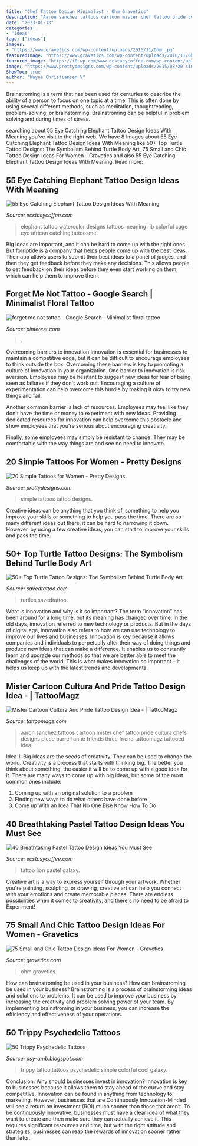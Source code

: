 ```yaml
---
title: "Chef Tattoo Design Minimalist - Ohm Gravetics"
description: "Aaron sanchez tattoos cartoon mister chef tattoo pride cultura chefs designs piece burrell anne friends three friend tattoomagz tattooed idea"
date: "2023-01-13"
categories:
- "ideas"
tags: ["ideas"]
images:
- "https://www.gravetics.com/wp-content/uploads/2016/11/Ohm.jpg"
featuredImage: "https://www.gravetics.com/wp-content/uploads/2016/11/Ohm.jpg"
featured_image: "https://i0.wp.com/www.ecstasycoffee.com/wp-content/uploads/2017/03/Galaxy-lion.jpg?resize=600%2C825"
image: "https://www.prettydesigns.com/wp-content/uploads/2015/08/20-simple-tattoos-for-women15.jpg"
ShowToc: true
author: "Wayne Christiansen V"
---
```



Brainstroming is a term that has been used for centuries to describe the ability of a person to focus on one topic at a time. This is often done by using several different methods, such as meditation, thoughtreading, problem-solving, or brainstorming. Brainstroming can be helpful in problem solving and during times of stress.

	

		
searching about 55 Eye Catching Elephant Tattoo Design Ideas With Meaning you've visit to the right web. We have 8 Images about 55 Eye Catching Elephant Tattoo Design Ideas With Meaning like 50+ Top Turtle Tattoo Designs: The Symbolism Behind Turtle Body Art, 75 Small and Chic Tattoo Design Ideas For Women - Gravetics and also 55 Eye Catching Elephant Tattoo Design Ideas With Meaning. Read more:
		
    
## 55 Eye Catching Elephant Tattoo Design Ideas With Meaning

<img loading=lazy src="https://i2.wp.com/www.ecstasycoffee.com/wp-content/uploads/2017/03/Watercolor-colorful-Elephant-tattoo-on-rib-cage..jpg?resize=369%2C512" onerror="this.onerror=null;this.src='https://tse1.mm.bing.net/th?id=OIP.rh-Qwk8scKkc8_yg52RduAAAAA&amp;pid=15.1';" alt="55 Eye Catching Elephant Tattoo Design Ideas With Meaning">

_Source: ecstasycoffee.com_

>elephant tattoo watercolor designs tattoos meaning rib colorful cage eye african catching tattoosme. 

	

Big ideas are important, and it can be hard to come up with the right ones. But forriptide is a company that helps people come up with the best ideas. Their app allows users to submit their best ideas to a panel of judges, and then they get feedback before they make any decisions. This allows people to get feedback on their ideas before they even start working on them, which can help them to improve them.

    
## Forget Me Not Tattoo - Google Search | Minimalist Floral Tattoo

<img loading=lazy src="https://i.pinimg.com/736x/3b/ae/71/3bae717215d3ef731887dd042b96461b.jpg" onerror="this.onerror=null;this.src='https://tse1.mm.bing.net/th?id=OIP.lZgyc3k4Hp0_m4oVuWUK1AHaLn&amp;pid=15.1';" alt="forget me not tattoo - Google Search | Minimalist floral tattoo">

_Source: pinterest.com_

>. 

	

Overcoming barriers to innovation
Innovation is essential for businesses to maintain a competitive edge, but it can be difficult to encourage employees to think outside the box. Overcoming these barriers is key to promoting a culture of innovation in your organization.
One barrier to innovation is risk aversion. Employees may be hesitant to suggest new ideas for fear of being seen as failures if they don't work out. Encouraging a culture of experimentation can help overcome this hurdle by making it okay to try new things and fail.

Another common barrier is lack of resources. Employees may feel like they don't have the time or money to experiment with new ideas. Providing dedicated resources for innovation can help overcome this obstacle and show employees that you're serious about encouraging creativity.

Finally, some employees may simply be resistant to change. They may be comfortable with the way things are and see no need to innovate.

    
## 20 Simple Tattoos For Women - Pretty Designs

<img loading=lazy src="https://www.prettydesigns.com/wp-content/uploads/2015/08/20-simple-tattoos-for-women15.jpg" onerror="this.onerror=null;this.src='https://tse1.mm.bing.net/th?id=OIP.72LtUxQfvW4my6YKhkGwoAHaJ4&amp;pid=15.1';" alt="20 Simple Tattoos for Women - Pretty Designs">

_Source: prettydesigns.com_

>simple tattoos tattoo designs. 

	

Creative ideas can be anything that you think of, something to help you improve your skills or something to help you pass the time. There are so many different ideas out there, it can be hard to narrowing it down. However, by using a few creative ideas, you can start to improve your skills and pass the time.

    
## 50+ Top Turtle Tattoo Designs: The Symbolism Behind Turtle Body Art

<img loading=lazy src="https://www.savedtattoo.com/wp-content/uploads/2021/06/Minimalist-Tattoo-Designs-With-Turtles-3.jpg" onerror="this.onerror=null;this.src='https://tse1.mm.bing.net/th?id=OIP.Sh-PMpIWv0E1tdQZl8ozkwHaHa&amp;pid=15.1';" alt="50+ Top Turtle Tattoo Designs: The Symbolism Behind Turtle Body Art">

_Source: savedtattoo.com_

>turtles savedtattoo. 

	

What is innovation and why is it so important?
The term “innovation” has been around for a long time, but its meaning has changed over time. In the old days, innovation referred to new technology or products. But in the days of digital age, innovation also refers to how we can use technology to improve our lives and businesses.
Innovation is key because it allows companies and individuals to perpetually alter their way of doing things and produce new ideas that can make a difference. It enables us to constantly learn and upgrade our methods so that we are better able to meet the challenges of the world. This is what makes innovation so important – it helps us keep up with the latest trends and developments.

    
## Mister Cartoon Cultura And Pride Tattoo Design Idea - | TattooMagz

<img loading=lazy src="https://tattoomagz.com/wp-content/uploads/aaron-sanchez-tattoos-mister-cartoon-cultura-and-pride-16321.jpg" onerror="this.onerror=null;this.src='https://tse1.mm.bing.net/th?id=OIP.7dHKnhS7eVrDgyG1fqycaAHaKJ&amp;pid=15.1';" alt="Mister Cartoon Cultura And Pride Tattoo Design Idea - | TattooMagz">

_Source: tattoomagz.com_

>aaron sanchez tattoos cartoon mister chef tattoo pride cultura chefs designs piece burrell anne friends three friend tattoomagz tattooed idea. 

	

Idea 1: Big ideas are the seeds of creativity. They can be used to change the world.
Creativity is a process that starts with thinking big. The better you think about something, the easier it will be to come up with a good idea for it. There are many ways to come up with big ideas, but some of the most common ones include:
1. Coming up with an original solution to a problem
2. Finding new ways to do what others have done before
3. Come up With an Idea That No One Else Know How To Do

    
## 40 Breathtaking Pastel Tattoo Design Ideas You Must See

<img loading=lazy src="https://i0.wp.com/www.ecstasycoffee.com/wp-content/uploads/2017/03/Galaxy-lion.jpg?resize=600%2C825" onerror="this.onerror=null;this.src='https://tse1.mm.bing.net/th?id=OIP.6QZIewKr22loEwGupO4MCQHaKL&amp;pid=15.1';" alt="40 Breathtaking Pastel Tattoo Design Ideas You Must See">

_Source: ecstasycoffee.com_

>tattoo lion pastel galaxy. 

	

Creative art is a way to express yourself through your artwork. Whether you're painting, sculpting, or drawing, creative art can help you connect with your emotions and create memorable pieces. There are endless possibilities when it comes to creativity, and there's no need to be afraid to Experiment!

    
## 75 Small And Chic Tattoo Design Ideas For Women - Gravetics

<img loading=lazy src="https://www.gravetics.com/wp-content/uploads/2016/11/Ohm.jpg" onerror="this.onerror=null;this.src='https://tse2.mm.bing.net/th?id=OIP.DAPhcE67JnbG1Mw2yEfbKgHaKj&amp;pid=15.1';" alt="75 Small and Chic Tattoo Design Ideas For Women - Gravetics">

_Source: gravetics.com_

>ohm gravetics. 

	

How can brainstroming be used in your business?
How can brainstroming be used in your business? Brainstroming is a process of brainstorming ideas and solutions to problems. It can be used to improve your business by increasing the creativity and problem solving power of your team. By implementing brainstroming in your business, you can increase the efficiency and effectiveness of your operations.

    
## 50 Trippy Psychedelic Tattoos

<img loading=lazy src="http://4.bp.blogspot.com/-FB-9hbGtMTg/UQnLIeGxdtI/AAAAAAAAEXg/-T8eEX5dCUg/s1600/simple+colorful+trippy+tattoo.jpg" onerror="this.onerror=null;this.src='https://tse4.mm.bing.net/th?id=OIP.rKW08WgIOVFxh8jd2-BUJwHaJ3&amp;pid=15.1';" alt="50 Trippy Psychedelic Tattoos">

_Source: psy-amb.blogspot.com_

>trippy tattoo tattoos psychedelic simple colorful cool galaxy. 

	

Conclusion: Why should businesses invest in innovation?
Innovation is key to businesses because it allows them to stay ahead of the curve and stay competitive. Innovation can be found in anything from technology to marketing. However, businesses that are Continuously Innovation-Minded will see a return on investment (ROI) much sooner than those that aren’t. To be continuously innovative, businesses must have a clear idea of what they want to create and then make sure they can actually achieve it. This requires significant resources and time, but with the right attitude and strategies, businesses can reap the rewards of innovation sooner rather than later.

